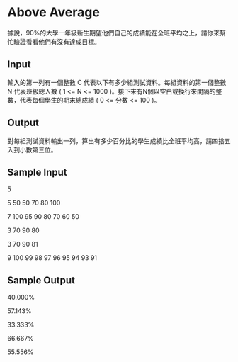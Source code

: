 # Above Average
據說，90%的大學一年級新生期望他們自己的成績能在全班平均之上，請你來幫忙驗證看看他們有沒有達成目標。
## Input
輸入的第一列有一個整數 C 代表以下有多少組測試資料。每組資料的第一個整數 N 代表班級總人數 ( 1 <= N <= 1000 )。接下來有N個以空白或換行來間隔的整數，代表每個學生的期末總成績 ( 0 <= 分數 <= 100 )。
　
## Output
對每組測試資料輸出一列，算出有多少百分比的學生成績比全班平均高，請四捨五入到小數第三位。
## Sample Input
5

5 50 50 70 80 100

7 100 95 90 80 70 60 50

3 70 90 80

3 70 90 81

9 100 99 98 97 96 95 94 93 91

## Sample Output
40.000%

57.143%

33.333%

66.667%

55.556%





